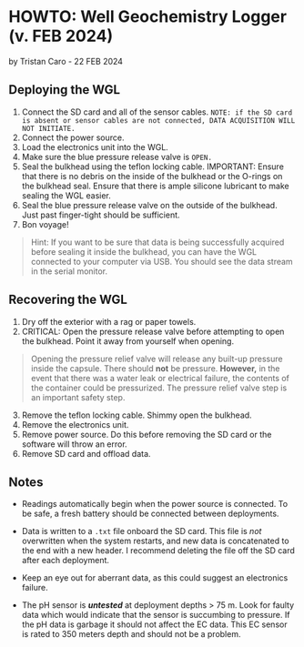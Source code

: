 # HOWTO: Well Geochemistry Logger (v. FEB 2024)

by Tristan Caro - 22 FEB 2024

## Deploying the WGL

1.  Connect the SD card and all of the sensor cables. `NOTE: if the SD card is absent or sensor cables are not connected, DATA ACQUISITION WILL NOT INITIATE.`
2.  Connect the power source.
3.  Load the electronics unit into the WGL.
4.  Make sure the blue pressure release valve is `OPEN.`
5.  Seal the bulkhead using the teflon locking cable. IMPORTANT: Ensure that there is no debris on the inside of the bulkhead or the O-rings on the bulkhead seal. Ensure that there is ample silicone lubricant to make sealing the WGL easier.
6.  Seal the blue pressure release valve on the outside of the bulkhead. Just past finger-tight should be sufficient.
7.  Bon voyage!

> Hint: If you want to be sure that data is being successfully acquired before sealing it inside the bulkhead, you can have the WGL connected to your computer via USB. You should see the data stream in the serial monitor.

## Recovering the WGL

1.  Dry off the exterior with a rag or paper towels.
2.  CRITICAL: Open the pressure release valve before attempting to open the bulkhead. Point it away from yourself when opening.

> Opening the pressure relief valve will release any built-up pressure inside the capsule. There should **not** be pressure. **However,** in the event that there was a water leak or electrical failure, the contents of the container could be pressurized. The pressure relief valve step is an important safety step.

3.  Remove the teflon locking cable. Shimmy open the bulkhead.
4.  Remove the electronics unit.
5.  Remove power source. Do this before removing the SD card or the software will throw an error.
6.  Remove SD card and offload data.

## Notes

-   Readings automatically begin when the power source is connected. To be safe, a fresh battery should be connected between deployments.

-   Data is written to a `.txt` file onboard the SD card. This file is *not* overwritten when the system restarts, and new data is concatenated to the end with a new header. I recommend deleting the file off the SD card after each deployment.

-   Keep an eye out for aberrant data, as this could suggest an electronics failure.

-   The pH sensor is ***untested*** at deployment depths \> 75 m. Look for faulty data which would indicate that the sensor is succumbing to pressure. If the pH data is garbage it should not affect the EC data. This EC sensor is rated to 350 meters depth and should not be a problem.
